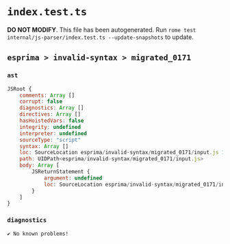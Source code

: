 # `index.test.ts`

**DO NOT MODIFY**. This file has been autogenerated. Run `rome test internal/js-parser/index.test.ts --update-snapshots` to update.

## `esprima > invalid-syntax > migrated_0171`

### `ast`

```javascript
JSRoot {
	comments: Array []
	corrupt: false
	diagnostics: Array []
	directives: Array []
	hasHoistedVars: false
	integrity: undefined
	interpreter: undefined
	sourceType: "script"
	syntax: Array []
	loc: SourceLocation esprima/invalid-syntax/migrated_0171/input.js 1:0-2:0
	path: UIDPath<esprima/invalid-syntax/migrated_0171/input.js>
	body: Array [
		JSReturnStatement {
			argument: undefined
			loc: SourceLocation esprima/invalid-syntax/migrated_0171/input.js 1:0-1:6
		}
	]
}
```

### `diagnostics`

```
✔ No known problems!

```
